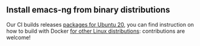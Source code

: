 ## Install emacs-ng from binary distributions

Our CI builds releases [packages for Ubuntu 20](https://github.com/emacs-ng/emacs-ng/releases), you can find instruction on how to build with Docker [for other Linux distributions](https://github.com/emacs-ng/emacs-ng/tree/master/docker): contributions are welcome!
